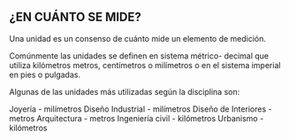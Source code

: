 ## ¿EN CUÁNTO SE MIDE?
Una unidad es un consenso de cuánto mide un elemento de
medición.

Comúnmente las unidades se definen en sistema métrico-
decimal que utiliza kilómetros metros, centímetros o
milímetros o en el sistema imperial en pies o pulgadas.

Algunas de las unidades más utilizadas según la disciplina son:

Joyería - milímetros
Diseño Industrial - milímetros
Diseño de Interiores - metros
Arquitectura - metros
Ingeniería civil - kilómetros
Urbanismo - kilómetros